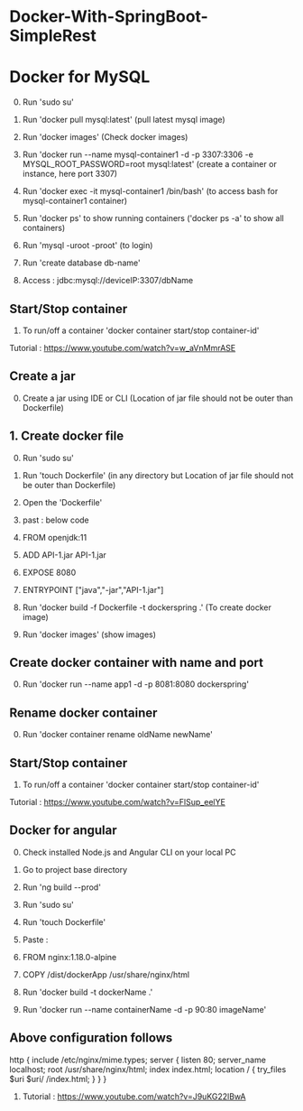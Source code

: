 # Docker-With-SpringBoot-SimpleRest

# Docker for MySQL
0. Run 'sudo su'
1. Run 'docker pull mysql:latest' (pull latest mysql image)
2. Run 'docker images' (Check docker images)
3. Run 'docker run --name mysql-container1 -d -p 3307:3306 -e MYSQL_ROOT_PASSWORD=root mysql:latest' (create a container or instance, here port 3307)
4. Run 'docker exec -it mysql-container1 /bin/bash' (to access bash for mysql-container1 container)
5. Run 'docker ps' to show running containers ('docker ps -a' to show all containers)
6. Run 'mysql -uroot -proot' (to login)
7. Run 'create database db-name'

9. Access : jdbc:mysql://deviceIP:3307/dbName
## Start/Stop container
1. To run/off a container 'docker container start/stop container-id'


Tutorial : https://www.youtube.com/watch?v=w_aVnMmrASE

## Create a jar
0. Create a jar using IDE or CLI (Location of jar file should not be outer than Dockerfile)
## 1. Create docker file
0. Run 'sudo su'
0. Run 'touch Dockerfile' (in any directory but Location of jar file should not be outer than Dockerfile)
1. Open the 'Dockerfile'
2. past : below code

0. FROM openjdk:11
1. ADD API-1.jar API-1.jar
2. EXPOSE 8080
3. ENTRYPOINT ["java","-jar","API-1.jar"]

4. Run 'docker build -f Dockerfile -t dockerspring .' (To create docker image)
5. Run 'docker images' (show images)
## Create docker container with name and port
0. Run 'docker run --name app1 -d -p  8081:8080 dockerspring'
## Rename docker container
0. Run 'docker container rename oldName newName'

## Start/Stop container
1. To run/off a container 'docker container start/stop container-id'


Tutorial : https://www.youtube.com/watch?v=FlSup_eelYE


## Docker for angular
0. Check installed Node.js and Angular CLI on your local PC
1. Go to project base directory
2. Run 'ng build --prod'
2. Run 'sudo su'
3. Run 'touch Dockerfile'
4. Paste : 
5. FROM nginx:1.18.0-alpine
6. COPY /dist/dockerApp /usr/share/nginx/html



7. Run 'docker build -t dockerName .'
8. Run 'docker run --name containerName -d -p 90:80 imageName'



## Above configuration follows
http {
    include /etc/nginx/mime.types;
    server {
        listen 80;
        server_name localhost;
        root /usr/share/nginx/html;
        index index.html;
        location / {
            try_files $uri $uri/ /index.html;
        }
    }
}


1. Tutorial : https://www.youtube.com/watch?v=J9uKG22lBwA















